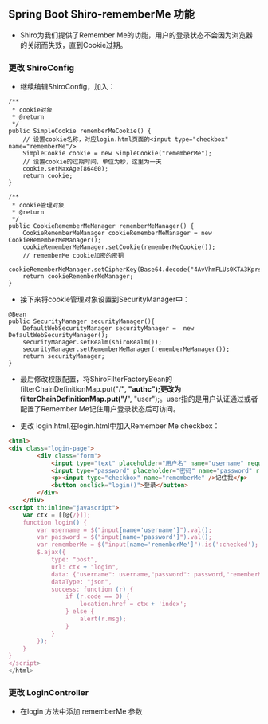 ## Spring Boot Shiro-rememberMe 功能

- Shiro为我们提供了Remember Me的功能，用户的登录状态不会因为浏览器的关闭而失效，直到Cookie过期。

### 更改 ShiroConfig
- 继续编辑ShiroConfig，加入：
```java_holder_method_tree
/**
 * cookie对象
 * @return
 */
public SimpleCookie rememberMeCookie() {
    // 设置cookie名称，对应login.html页面的<input type="checkbox" name="rememberMe"/>
    SimpleCookie cookie = new SimpleCookie("rememberMe");
    // 设置cookie的过期时间，单位为秒，这里为一天
    cookie.setMaxAge(86400);
    return cookie;
}

/**
 * cookie管理对象
 * @return
 */
public CookieRememberMeManager rememberMeManager() {
    CookieRememberMeManager cookieRememberMeManager = new CookieRememberMeManager();
    cookieRememberMeManager.setCookie(rememberMeCookie());
    // rememberMe cookie加密的密钥 
    cookieRememberMeManager.setCipherKey(Base64.decode("4AvVhmFLUs0KTA3Kprsdag=="));
    return cookieRememberMeManager;
}
```

- 接下来将cookie管理对象设置到SecurityManager中：
```java_holder_method_tree
@Bean  
public SecurityManager securityManager(){  
    DefaultWebSecurityManager securityManager =  new DefaultWebSecurityManager();
    securityManager.setRealm(shiroRealm());
    securityManager.setRememberMeManager(rememberMeManager());
    return securityManager;  
}
```
- 最后修改权限配置，将ShiroFilterFactoryBean的filterChainDefinitionMap.put("/**", "authc");更改为filterChainDefinitionMap.put("/**", "user");。user指的是用户认证通过或者配置了Remember Me记住用户登录状态后可访问。

- 更改 login.html,在login.html中加入Remember Me checkbox：
```html
<html>
<div class="login-page">
        <div class="form">
            <input type="text" placeholder="用户名" name="username" required="required"/>
            <input type="password" placeholder="密码" name="password" required="required"/>
            <p><input type="checkbox" name="rememberMe" />记住我</p>
            <button onclick="login()">登录</button>
        </div>
    </div>
<script th:inline="javascript"> 
    var ctx = [[@{/}]];
    function login() {
        var username = $("input[name='username']").val();
        var password = $("input[name='password']").val();
        var rememberMe = $("input[name='rememberMe']").is(':checked');
        $.ajax({
            type: "post",
            url: ctx + "login",
            data: {"username": username,"password": password,"rememberMe": rememberMe},
            dataType: "json",
            success: function (r) {
                if (r.code == 0) {
                    location.href = ctx + 'index';
                } else {
                    alert(r.msg);
                }
            }
        });
    }
}
</script>
</html>
```

### 更改 LoginController
- 在login 方法中添加 rememberMe 参数